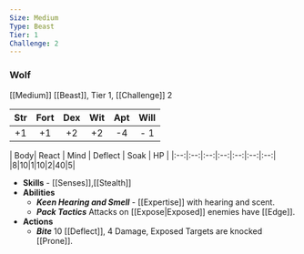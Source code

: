 ```yaml
---
Size: Medium
Type: Beast
Tier: 1
Challenge: 2
---
```


### Wolf
[[Medium]] [[Beast]], Tier 1, [[Challenge]] 2

| Str | Fort | Dex | Wit | Apt | Will |
|:--:|:--:|:--:|:--:|:--:|:--:|
|+1|+1|+2|+2|-4|- 1|

| Body| React | Mind | Deflect | Soak | HP |
|:--:|:--:|:--:|:--:|:--:|:--:|:--:|
|8|10|1|10|2|40|5|

- **Skills** - [[Senses]],[[Stealth]]
- **Abilities**
	- ***Keen Hearing and Smell*** - [[Expertise]] with hearing and scent.
	- ***Pack Tactics*** Attacks on [[Expose|Exposed]] enemies have [[Edge]].
- **Actions**
	- ***Bite*** 10 [[Deflect]], 4 Damage, Exposed Targets are knocked [[Prone]].